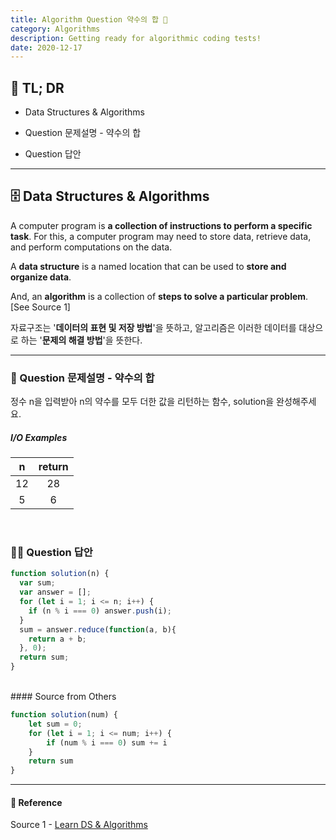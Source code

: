 ```yaml
---
title: Algorithm Question 약수의 합 🧬
category: Algorithms
description: Getting ready for algorithmic coding tests!
date: 2020-12-17
---
```


## 🤦 TL; DR

- Data Structures & Algorithms
  
- Question 문제설명 - 약수의 합
  
- Question 답안

---

## 🗄️ Data Structures & Algorithms

A computer program is **a collection of instructions to perform a specific task**. For this, a computer program may need to store data, retrieve data, and perform computations on the data.

A **data structure** is a named location that can be used to **store and organize data**. 

And, an **algorithm** is a collection of **steps to solve a particular problem**. \[See Source 1]

자료구조는 '**데이터의 표현 및 저장 방법**'을 뜻하고, 알고리즘은 이러한 데이터를 대상으로 하는 '**문제의 해결 방법**'을 뜻한다.

---

### 👀 Question 문제설명 - 약수의 합

정수 n을 입력받아 n의 약수를 모두 더한 값을 리턴하는 함수, solution을 완성해주세요.

##### I/O Examples

| n    | return |
| :----: | :------: |
| 12   | 28     |
| 5    | 6      |

<br>

### 👨‍💻 Question 답안

```javascript
function solution(n) {
  var sum;
  var answer = [];
  for (let i = 1; i <= n; i++) {
    if (n % i === 0) answer.push(i);
  }
  sum = answer.reduce(function(a, b){
    return a + b;
  }, 0);
  return sum;
}
```
<br>
#### Source from Others

```js
function solution(num) {
    let sum = 0;
    for (let i = 1; i <= num; i++) {
        if (num % i === 0) sum += i
    }
    return sum
}
```
---
#### 🔗 Reference
Source 1 - [Learn DS & Algorithms](https://www.programiz.com/dsa)